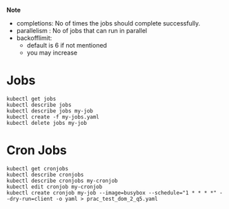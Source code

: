 **Note**
- completions: No of times the jobs should complete successfully.
- parallelism : No of jobs that can run in parallel
- backofflimit: 
	- default is 6 if not mentioned
	- you may increase

# Jobs	
```shell
kubectl get jobs
kubectl describe jobs
kubectl describe jobs my-job
kubectl create -f my-jobs.yaml
kubectl delete jobs my-job
```



# Cron Jobs

```shell
kubectl get cronjobs
kubectl describe cronjobs
kubectl describe cronjobs my-cronjob
kubectl edit cronjob my-cronjob
kubectl create cronjob my-job --image=busybox --schedule="1 * * * *" --dry-run=client -o yaml > prac_test_dom_2_q5.yaml


```